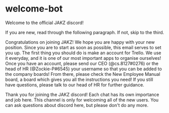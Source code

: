 # welcome-bot

Welcome to the official JAKZ discord!

If you are new, read through the following paragraph. If not, skip to the third.

Congratulations on joining JAKZ! We hope you are happy with your new position. Since you are to start as soon as possible, this email serves to set you up.
The first thing you should do is make an account for Trello. We use it everyday, and it is one of our most important apps to organise ourselves! Once you have an account, please send our CEO (@cs.8127#0276) or the head of HR (@Zockie-P#6545) your username so that you can be added to the company boards! 
From there, please check the New Employee Manual board, a board which gives you all the instructions you need! 
If you still have questions, please talk to our head of HR  for further guidance.

Thank you for joining the JAKZ discord! Each chat has its own importance and job here. This channel is only for welcoming all of the new users. You can ask questions about discord here, but please don't do any more. 

